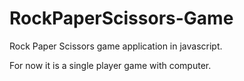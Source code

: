 # RockPaperScissors-Game
Rock Paper Scissors game application in javascript.

For now it is a single player game with computer.
